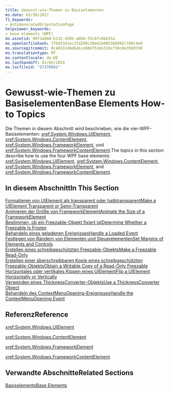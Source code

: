 ```yaml
---
title: Gewusst-wie-Themen zu Basiselementen
ms.date: 03/30/2017
f1_keywords:
- AutoGeneratedOrientationPage
helpviewer_keywords:
- base elements [WPF]
ms.assetid: 09f3a88d-b132-4505-a8bb-55cbfc6bb55a
ms.openlocfilehash: 1f0d53d1ec37d200c20ed1b0053b8992cf89c4e0
ms.sourcegitcommit: 0c48191d6d641ce88d7510e319cf38c0e35697d0
ms.translationtype: MT
ms.contentlocale: de-DE
ms.lasthandoff: 03/05/2019
ms.locfileid: "57370942"
---
```

# <a name="base-elements-how-to-topics"></a><span data-ttu-id="abad9-102">Gewusst-wie-Themen zu Basiselementen</span><span class="sxs-lookup"><span data-stu-id="abad9-102">Base Elements How-to Topics</span></span>
<span data-ttu-id="abad9-103">Die Themen in diesem Abschnitt wird beschrieben, wie die vier-WPF-Basiselementen: <xref:System.Windows.UIElement>, <xref:System.Windows.ContentElement>, <xref:System.Windows.FrameworkElement>, und <xref:System.Windows.FrameworkContentElement>.</span><span class="sxs-lookup"><span data-stu-id="abad9-103">The topics in this section describe how to use the four WPF base elements: <xref:System.Windows.UIElement>, <xref:System.Windows.ContentElement>, <xref:System.Windows.FrameworkElement>, and <xref:System.Windows.FrameworkContentElement>.</span></span>  
  
## <a name="in-this-section"></a><span data-ttu-id="abad9-104">In diesem Abschnitt</span><span class="sxs-lookup"><span data-stu-id="abad9-104">In This Section</span></span>  
 [<span data-ttu-id="abad9-105">Formatieren von UIElement als transparent oder halbtransparent</span><span class="sxs-lookup"><span data-stu-id="abad9-105">Make a UIElement Transparent or Semi-Transparent</span></span>](how-to-make-a-uielement-transparent-or-semi-transparent.md)  
 [<span data-ttu-id="abad9-106">Animieren der Größe von FrameworkElement</span><span class="sxs-lookup"><span data-stu-id="abad9-106">Animate the Size of a FrameworkElement</span></span>](how-to-animate-the-size-of-a-frameworkelement.md)  
 [<span data-ttu-id="abad9-107">Bestimmen, ob ein Freezable-Objekt fixiert ist</span><span class="sxs-lookup"><span data-stu-id="abad9-107">Determine Whether a Freezable Is Frozen</span></span>](how-to-determine-whether-a-freezable-is-frozen.md)  
 [<span data-ttu-id="abad9-108">Behandeln eines geladenen Ereignisses</span><span class="sxs-lookup"><span data-stu-id="abad9-108">Handle a Loaded Event</span></span>](how-to-handle-a-loaded-event.md)  
 [<span data-ttu-id="abad9-109">Festlegen von Rändern von Elementen und Steuerelementen</span><span class="sxs-lookup"><span data-stu-id="abad9-109">Set Margins of Elements and Controls</span></span>](how-to-set-margins-of-elements-and-controls.md)  
 [<span data-ttu-id="abad9-110">Erstellen eines schreibgeschützten Freezable-Objekts</span><span class="sxs-lookup"><span data-stu-id="abad9-110">Make a Freezable Read-Only</span></span>](how-to-make-a-freezable-read-only.md)  
 [<span data-ttu-id="abad9-111">Erstellen einer überschreibbaren Kopie eines schreibgeschützten Freezable-Objekts</span><span class="sxs-lookup"><span data-stu-id="abad9-111">Obtain a Writable Copy of a Read-Only Freezable</span></span>](how-to-obtain-a-writable-copy-of-a-read-only-freezable.md)  
 [<span data-ttu-id="abad9-112">Horizontales oder vertikales Kippen eines UIElement</span><span class="sxs-lookup"><span data-stu-id="abad9-112">Flip a UIElement Horizontally or Vertically</span></span>](how-to-flip-a-uielement-horizontally-or-vertically.md)  
 [<span data-ttu-id="abad9-113">Verwenden eines ThicknessConverter-Objekts</span><span class="sxs-lookup"><span data-stu-id="abad9-113">Use a ThicknessConverter Object</span></span>](how-to-use-a-thicknessconverter-object.md)  
 [<span data-ttu-id="abad9-114">Behandeln des ContextMenuOpening-Ereignisses</span><span class="sxs-lookup"><span data-stu-id="abad9-114">Handle the ContextMenuOpening Event</span></span>](how-to-handle-the-contextmenuopening-event.md)  
  
## <a name="reference"></a><span data-ttu-id="abad9-115">Referenz</span><span class="sxs-lookup"><span data-stu-id="abad9-115">Reference</span></span>  
 <xref:System.Windows.UIElement>  
  
 <xref:System.Windows.ContentElement>  
  
 <xref:System.Windows.FrameworkElement>  
  
 <xref:System.Windows.FrameworkContentElement>  
  
## <a name="related-sections"></a><span data-ttu-id="abad9-116">Verwandte Abschnitte</span><span class="sxs-lookup"><span data-stu-id="abad9-116">Related Sections</span></span>  
 [<span data-ttu-id="abad9-117">Basiselemente</span><span class="sxs-lookup"><span data-stu-id="abad9-117">Base Elements</span></span>](base-elements.md)
